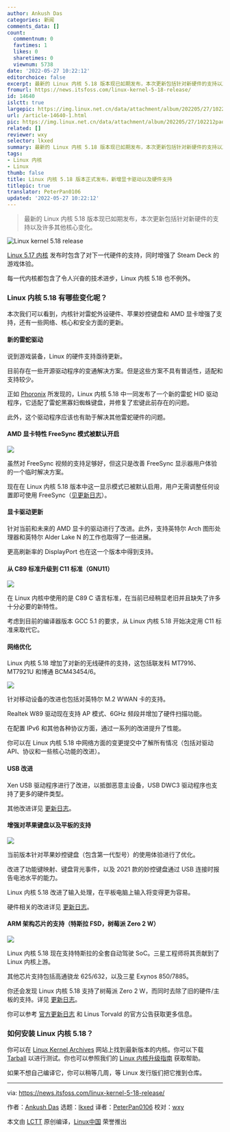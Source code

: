```yaml
---
author: Ankush Das
categories: 新闻
comments_data: []
count:
  commentnum: 0
  favtimes: 1
  likes: 0
  sharetimes: 0
  viewnum: 5738
date: '2022-05-27 10:22:12'
editorchoice: false
excerpt: 最新的 Linux 内核 5.18 版本现已如期发布，本次更新包括针对新硬件的支持以及许多其他核心变化。
fromurl: https://news.itsfoss.com/linux-kernel-5-18-release/
id: 14640
islctt: true
largepic: https://img.linux.net.cn/data/attachment/album/202205/27/102212paqcgpviihhzpipc.png
url: /article-14640-1.html
pic: https://img.linux.net.cn/data/attachment/album/202205/27/102212paqcgpviihhzpipc.png.thumb.jpg
related: []
reviewer: wxy
selector: lkxed
summary: 最新的 Linux 内核 5.18 版本现已如期发布，本次更新包括针对新硬件的支持以及许多其他核心变化。
tags:
- Linux 内核
- Linux
thumb: false
title: Linux 内核 5.18 版本正式发布，新增显卡驱动以及硬件支持
titlepic: true
translator: PeterPan0106
updated: '2022-05-27 10:22:12'
---
```



> 
> 最新的 Linux 内核 5.18 版本现已如期发布，本次更新包括针对新硬件的支持以及许多其他核心变化。
> 
> 
> 


![Linux kernel 5.18 release](/data/attachment/album/202205/27/102212paqcgpviihhzpipc.png)


[Linux 5.17 内核](https://news.itsfoss.com/linux-kernel-5-17-release/) 发布时包含了对下一代硬件的支持，同时增强了 Steam Deck 的游戏体验。


每一代内核都包含了令人兴奋的技术进步，Linux 内核 5.18 也不例外。


### Linux 内核 5.18 有哪些变化呢？


本次我们可以看到，内核针对雷蛇外设硬件、苹果妙控键盘和 AMD 显卡增强了支持，还有一些网络、核心和安全方面的更新。


#### 新的雷蛇驱动


说到游戏装备，Linux 的硬件支持亟待更新。


目前存在一些开源驱动程序的变通解决方案。但是这些方案不具有普适性，适配和支持较少。


正如 [Phoronix](https://www.phoronix.com/scan.php?page=news_item&px=Linux-5.18-HID) 所发现的，Linux 内核 5.18 中一同发布了一个新的雷蛇 HID 驱动程序，它适配了雷蛇黑寡妇蜘蛛键盘，并修复了宏键此前存在的问题。


此外，这个驱动程序应该也有助于解决其他雷蛇硬件的问题。


#### AMD 显卡特性 FreeSync 模式被默认开启


![](/data/attachment/album/202205/27/102213izc1h9sjzjgzsjkc.jpg)


虽然对 FreeSync 视频的支持足够好，但这只是改善 FreeSync 显示器用户体验的一个临时解决方案。


现在在 Linux 内核 5.18 版本中这一显示模式已被默认启用，用户无需调整任何设置即可使用 FreeSync（[见更新日志](https://lists.freedesktop.org/archives/amd-gfx/2022-February/075262.html)）。


#### 显卡驱动更新


针对当前和未来的 AMD 显卡的驱动进行了改进。此外，支持英特尔 Arch 图形处理器和英特尔 Alder Lake N 的工作也取得了一些进展。


更高刷新率的 DisplayPort 也在这一个版本中得到支持。


#### 从 C89 标准升级到 C11 标准（GNU11）


![](/data/attachment/album/202205/27/102213iqhfkbn50riqr5kf.jpg)


在 Linux 内核中使用的是 C89 C 语言标准，在当前已经稍显老旧并且缺失了许多十分必要的新特性。


考虑到目前的编译器版本 GCC 5.1 的要求，从 Linux 内核 5.18 开始决定用 C11 标准来取代它。


#### 网络优化


Linux 内核 5.18 增加了对新的无线硬件的支持，这包括联发科 MT7916、MT7921U 和博通 BCM43454/6。


![](/data/attachment/album/202205/27/102213p6eymwygl6gbbeee.jpg)


针对移动设备的改进也包括对英特尔 M.2 WWAN 卡的支持。


Realtek W89 驱动现在支持 AP 模式、6GHz 频段并增加了硬件扫描功能。


在配置 IPv6 和其他各种协议方面，通过一系列的改进提升了性能。


你可以在 Linux 内核 5.18 中网络方面的变更提交中了解所有情况（包括对驱动 API、协议和一些核心功能的改进）。


#### USB 改进


Xen USB 驱动程序进行了改进，以抵御恶意主设备，USB DWC3 驱动程序也支持了更多的硬件类型。


其他改进详见 [更新日志](https://lore.kernel.org/lkml/Yj7vGtn8fILavjyL@kroah.com/)。


#### 增强对苹果键盘以及平板的支持


![](/data/attachment/album/202205/27/102213ytaxr9cq0hihhh1w.jpg)


当前版本针对苹果妙控键盘（包含第一代型号）的使用体验进行了优化。


改进了功能键映射、键盘背光事件，以及 2021 款的妙控键盘通过 USB 连接时报告电池水平的能力。


Linux 内核 5.18 改进了输入处理，在平板电脑上输入将变得更为容易。


硬件相关的改进详见 [更新日志](https://lore.kernel.org/lkml/nycvar.YFH.7.76.2203231015060.24795@cbobk.fhfr.pm/)。


#### ARM 架构芯片的支持（特斯拉 FSD，树莓派 Zero 2 W）


![](/data/attachment/album/202205/27/102214xbsygbqpbs2tgg72.jpg)


Linux 内核 5.18 现在支持特斯拉的全套自动驾驶 SoC。三星工程师将其贡献到了 Linux 内核上游。


其他芯片支持包括高通骁龙 625/632，以及三星 Exynos 850/7885。


你还会发现 Linux 内核 5.18 支持了树莓派 Zero 2 W，而同时去除了旧的硬件/主板的支持。详见 [更新日志](https://git.kernel.org/pub/scm/linux/kernel/git/torvalds/linux.git/commit/?id=baaa68a9796ef2cadfe5caaf4c730412eda0f31c)。


你可以参考 [官方更新日志](https://lore.kernel.org/lkml/CAHk-=wjiqyoH6qntYvYTjR1F2L-pHtgX9esZMRS13iktCOJ1zA@mail.gmail.com/T/#u) 和 Linus Torvald 的官方公告获取更多信息。


### 如何安装 Linux 内核 5.18？


你可以在 [Linux Kernel Archives](https://www.kernel.org/) 网站上找到最新版本的内核。你可以下载 [Tarball](https://git.kernel.org/torvalds/t/linux-5.16.tar.gz) 以进行测试。你也可以参照我们的 [Linux 内核升级指南](https://itsfoss.com/upgrade-linux-kernel-ubuntu/) 获取帮助。


如果不想自己编译它，你可以稍等几周，等 Linux 发行版们把它推到仓库。




---


via: <https://news.itsfoss.com/linux-kernel-5-18-release/>


作者：[Ankush Das](https://news.itsfoss.com/author/ankush/) 选题：[lkxed](https://github.com/lkxed) 译者：[PeterPan0106](https://github.com/PeterPan0106) 校对：[wxy](https://github.com/wxy)


本文由 [LCTT](https://github.com/LCTT/TranslateProject) 原创编译，[Linux中国](https://linux.cn/) 荣誉推出